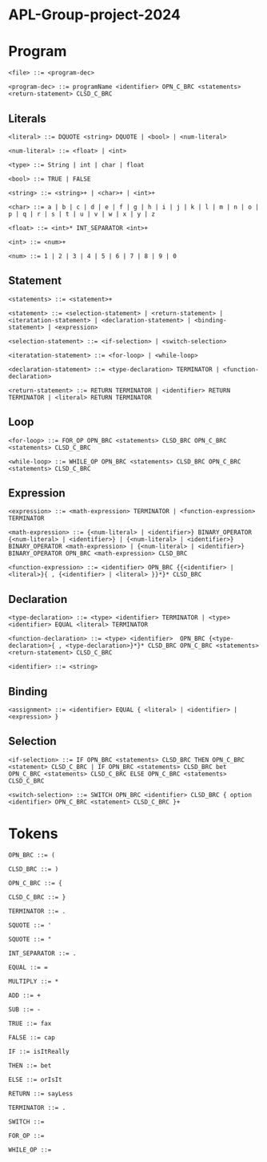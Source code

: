 # APL-Group-project-2024

# Program

    <file> ::= <program-dec>
    
    <program-dec> ::= programName <identifier> OPN_C_BRC <statements> <return-statement> CLSD_C_BRC

## Literals

    <literal> ::= DQUOTE <string> DQUOTE | <bool> | <num-literal>

    <num-literal> ::= <float> | <int>
    
    <type> ::= String | int | char | float

    <bool> ::= TRUE | FALSE    
    
    <string> ::= <string>+ | <char>+ | <int>+ 
    
    <char> ::= a | b | c | d | e | f | g | h | i | j | k | l | m | n | o | p | q | r | s | t | u | v | w | x | y | z
    
    <float> ::= <int>* INT_SEPARATOR <int>+
    
    <int> ::= <num>+
    
    <num> ::= 1 | 2 | 3 | 4 | 5 | 6 | 7 | 8 | 9 | 0
    
## Statement

    <statements> ::= <statement>+

    <statement> ::= <selection-statement> | <return-statement> | <iteratation-statement> | <declaration-statement> | <binding-statement> | <expression>
    
    <selection-statement> ::= <if-selection> | <switch-selection>
    
    <iteratation-statement> ::= <for-loop> | <while-loop>

    <declaration-statement> ::= <type-declaration> TERMINATOR | <function-declaration>
    
    <return-statement> ::= RETURN TERMINATOR | <identifier> RETURN TERMINATOR | <literal> RETURN TERMINATOR

## Loop

    <for-loop> ::= FOR_OP OPN_BRC <statements> CLSD_BRC OPN_C_BRC <statements> CLSD_C_BRC

    <while-loop> ::= WHILE_OP OPN_BRC <statements> CLSD_BRC OPN_C_BRC <statements> CLSD_C_BRC

## Expression
    
    <expression> ::= <math-expression> TERMINATOR | <function-expression> TERMINATOR

    <math-expression> ::= {<num-literal> | <identifier>} BINARY_OPERATOR {<num-literal> | <identifier>} | {<num-literal> | <identifier>} BINARY_OPERATOR <math-expression> | {<num-literal> | <identifier>} BINARY_OPERATOR OPN_BRC <math-expression> CLSD_BRC

    <function-expression> ::= <identifier> OPN_BRC {{<identifier> | <literal>}{ , {<identifier> | <literal> }}*}* CLSD_BRC
    
## Declaration
    
    <type-declaration> ::= <type> <identifier> TERMINATOR | <type> <identifier> EQUAL <literal> TERMINATOR
    
    <function-declaration> ::= <type> <identifier>  OPN_BRC {<type-declaration>{ , <type-declaration>}*}* CLSD_BRC OPN_C_BRC <statements> <return-statement> CLSD_C_BRC

    <identifier> ::= <string>

## Binding

    <assignment> ::= <identifier> EQUAL { <literal> | <identifier> | <expression> }

## Selection
    
    <if-selection> ::= IF OPN_BRC <statements> CLSD_BRC THEN OPN_C_BRC <statement> CLSD_C_BRC | IF OPN_BRC <statements> CLSD_BRC bet OPN_C_BRC <statements> CLSD_C_BRC ELSE OPN_C_BRC <statements> CLSD_C_BRC

    <switch-selection> ::= SWITCH OPN_BRC <identifier> CLSD_BRC { option <identifier> OPN_C_BRC <statement> CLSD_C_BRC }+   

# Tokens
    
    OPN_BRC ::= (
    
    CLSD_BRC ::= )
    
    OPN_C_BRC ::= {
    
    CLSD_C_BRC ::= }
    
    TERMINATOR ::= .
    
    SQUOTE ::= '
    
    SQUOTE ::= "
    
    INT_SEPARATOR ::= .
    
    EQUAL ::= =
    
    MULTIPLY ::= *
    
    ADD ::= +
    
    SUB ::= -
    
    TRUE ::= fax
    
    FALSE ::= cap
    
    IF ::= isItReally
    
    THEN ::= bet
    
    ELSE ::= orIsIt
    
    RETURN ::= sayLess
    
    TERMINATOR ::= . 

    SWITCH ::=

    FOR_OP ::=

    WHILE_OP ::=
